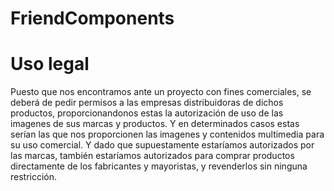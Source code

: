 # FriendComponents
 






# Uso legal
Puesto que nos encontramos ante un proyecto con fines comerciales, se deberá de pedir permisos a las empresas distribuidoras de dichos productos,
proporcionandonos estas la autorización de uso de las imagenes de sus marcas y productos. Y en determinados casos estas serían las que nos proporcionen las imagenes y
contenidos multimedia para su uso comercial. Y dado que supuestamente estaríamos autorizados por las marcas, también estaríamos autorizados para comprar productos directamente
de los fabricantes y mayoristas, y revenderlos sin ninguna restricción. 